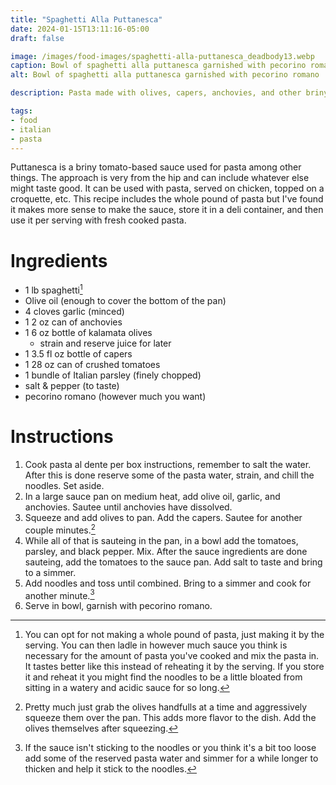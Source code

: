 ```yaml
---
title: "Spaghetti Alla Puttanesca"
date: 2024-01-15T13:11:16-05:00
draft: false

image: /images/food-images/spaghetti-alla-puttanesca_deadbody13.webp
caption: Bowl of spaghetti alla puttanesca garnished with pecorino romano
alt: Bowl of spaghetti alla puttanesca garnished with pecorino romano

description: Pasta made with olives, capers, anchovies, and other briny ingredients.

tags:
- food
- italian
- pasta
---
```


Puttanesca is a briny tomato-based sauce used for pasta among other things. The approach is very from the hip and can include whatever else might taste good. It can be used with pasta, served on chicken, topped on a croquette, etc. This recipe includes the whole pound of pasta but I've found it makes more sense to make the sauce, store it in a deli container, and then use it per serving with fresh cooked pasta.

# Ingredients
- 1 lb spaghetti[^1]
- Olive oil (enough to cover the bottom of the pan)
- 4 cloves garlic (minced)
- 1 2 oz can of anchovies
- 1 6 oz bottle of kalamata olives
    - strain and reserve juice for later
- 1 3.5 fl oz bottle of capers
- 1 28 oz can of crushed tomatoes
- 1 bundle of Italian parsley (finely chopped)
- salt & pepper (to taste)
- pecorino romano (however much you want)

# Instructions
1. Cook pasta al dente per box instructions, remember to salt the water. After this is done reserve some of the pasta water, strain, and chill the noodles. Set aside.
1. In a large sauce pan on medium heat, add olive oil, garlic, and anchovies. Sautee until anchovies have dissolved.
1. Squeeze and add olives to pan. Add the capers. Sautee for another couple minutes.[^2]
1. While all of that is sauteing in the pan, in a bowl add the tomatoes, parsley, and black pepper. Mix. After the sauce ingredients are done sauteing, add the tomatoes to the sauce pan. Add salt to taste and bring to a simmer.
1. Add noodles and toss until combined. Bring to a simmer and cook for another minute.[^3]
1. Serve in bowl, garnish with pecorino romano.

[^1]: You can opt for not making a whole pound of pasta, just making it by the serving. You can then ladle in however much sauce you think is necessary for the amount of pasta you've cooked and mix the pasta in. It tastes better like this instead of reheating it by the serving. If you store it and reheat it you might find the noodles to be a little bloated from sitting in a watery and acidic sauce for so long.
[^2]: Pretty much just grab the olives handfulls at a time and aggressively squeeze them over the pan. This adds more flavor to the dish. Add the olives themselves after squeezing.
[^3]: If the sauce isn't sticking to the noodles or you think it's a bit too loose add some of the reserved pasta water and simmer for a while longer to thicken and help it stick to the noodles.
